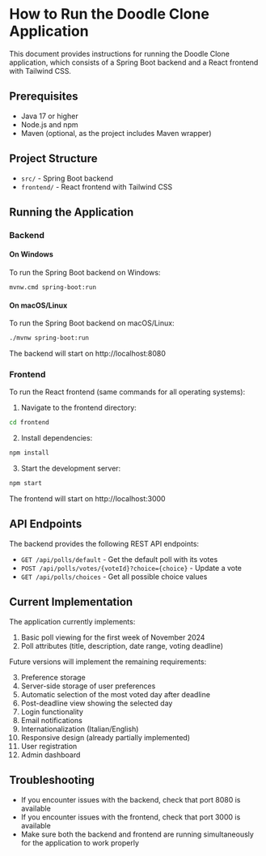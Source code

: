 # How to Run the Doodle Clone Application

This document provides instructions for running the Doodle Clone application, which consists of a Spring Boot backend and a React frontend with Tailwind CSS.

## Prerequisites

- Java 17 or higher
- Node.js and npm
- Maven (optional, as the project includes Maven wrapper)

## Project Structure

- `src/` - Spring Boot backend
- `frontend/` - React frontend with Tailwind CSS

## Running the Application

### Backend

#### On Windows

To run the Spring Boot backend on Windows:

```
mvnw.cmd spring-boot:run
```

#### On macOS/Linux

To run the Spring Boot backend on macOS/Linux:

```bash
./mvnw spring-boot:run
```

The backend will start on http://localhost:8080

### Frontend

To run the React frontend (same commands for all operating systems):

1. Navigate to the frontend directory:
```bash
cd frontend
```

2. Install dependencies:
```bash
npm install
```

3. Start the development server:
```bash
npm start
```

The frontend will start on http://localhost:3000

## API Endpoints

The backend provides the following REST API endpoints:

- `GET /api/polls/default` - Get the default poll with its votes
- `POST /api/polls/votes/{voteId}?choice={choice}` - Update a vote
- `GET /api/polls/choices` - Get all possible choice values

## Current Implementation

The application currently implements:

1. Basic poll viewing for the first week of November 2024
2. Poll attributes (title, description, date range, voting deadline)

Future versions will implement the remaining requirements:

3. Preference storage
4. Server-side storage of user preferences
5. Automatic selection of the most voted day after deadline
6. Post-deadline view showing the selected day
7. Login functionality
8. Email notifications
9. Internationalization (Italian/English)
10. Responsive design (already partially implemented)
11. User registration
12. Admin dashboard

## Troubleshooting

- If you encounter issues with the backend, check that port 8080 is available
- If you encounter issues with the frontend, check that port 3000 is available
- Make sure both the backend and frontend are running simultaneously for the application to work properly
